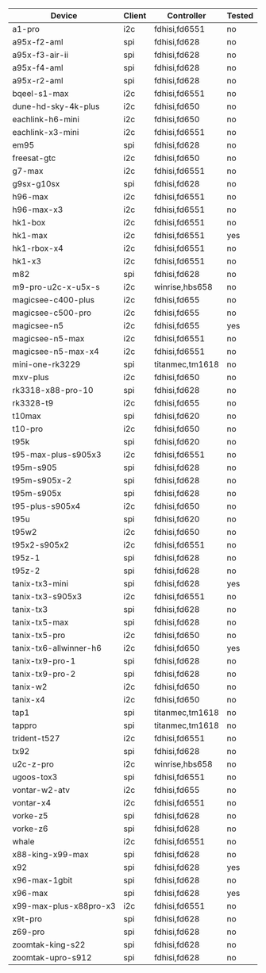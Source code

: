 Device | Client | Controller | Tested
---|---|---|---
a1-pro | i2c | fdhisi,fd6551 | no
a95x-f2-aml | spi | fdhisi,fd628 | no
a95x-f3-air-ii | spi | fdhisi,fd628 | no
a95x-f4-aml | spi | fdhisi,fd628 | no
a95x-r2-aml | spi | fdhisi,fd628 | no
bqeel-s1-max | i2c | fdhisi,fd6551 | no
dune-hd-sky-4k-plus | i2c | fdhisi,fd650 | no
eachlink-h6-mini | i2c | fdhisi,fd650 | no
eachlink-x3-mini | i2c | fdhisi,fd6551 | no
em95 | spi | fdhisi,fd628 | no
freesat-gtc | i2c | fdhisi,fd650 | no
g7-max | i2c | fdhisi,fd6551 | no
g9sx-g10sx | spi | fdhisi,fd628 | no
h96-max | i2c | fdhisi,fd6551 | no
h96-max-x3 | i2c | fdhisi,fd6551 | no
hk1-box | i2c | fdhisi,fd6551 | no
hk1-max | i2c | fdhisi,fd6551 | yes
hk1-rbox-x4 | i2c | fdhisi,fd6551 | no
hk1-x3 | i2c | fdhisi,fd6551 | no
m82 | spi | fdhisi,fd628 | no
m9-pro-u2c-x-u5x-s | i2c | winrise,hbs658 | no
magicsee-c400-plus | i2c | fdhisi,fd655 | no
magicsee-c500-pro | i2c | fdhisi,fd655 | no
magicsee-n5 | i2c | fdhisi,fd655 | yes
magicsee-n5-max | i2c | fdhisi,fd6551 | no
magicsee-n5-max-x4 | i2c | fdhisi,fd6551 | no
mini-one-rk3229 | spi | titanmec,tm1618 | no
mxv-plus | i2c | fdhisi,fd650 | no
rk3318-x88-pro-10 | spi | fdhisi,fd628 | no
rk3328-t9 | i2c | fdhisi,fd655 | no
t10max | spi | fdhisi,fd620 | no
t10-pro | i2c | fdhisi,fd650 | no
t95k | spi | fdhisi,fd620 | no
t95-max-plus-s905x3 | i2c | fdhisi,fd6551 | no
t95m-s905 | spi | fdhisi,fd628 | no
t95m-s905x-2 | spi | fdhisi,fd628 | no
t95m-s905x | spi | fdhisi,fd628 | no
t95-plus-s905x4 | i2c | fdhisi,fd650 | no
t95u | spi | fdhisi,fd620 | no
t95w2 | i2c | fdhisi,fd650 | no
t95x2-s905x2 | i2c | fdhisi,fd6551 | no
t95z-1 | spi | fdhisi,fd628 | no
t95z-2 | spi | fdhisi,fd628 | no
tanix-tx3-mini | spi | fdhisi,fd628 | yes
tanix-tx3-s905x3 | i2c | fdhisi,fd6551 | no
tanix-tx3 | spi | fdhisi,fd628 | no
tanix-tx5-max | spi | fdhisi,fd628 | no
tanix-tx5-pro | i2c | fdhisi,fd650 | no
tanix-tx6-allwinner-h6 | i2c | fdhisi,fd650 | yes
tanix-tx9-pro-1 | spi | fdhisi,fd628 | no
tanix-tx9-pro-2 | spi | fdhisi,fd628 | no
tanix-w2 | i2c | fdhisi,fd650 | no
tanix-x4 | i2c | fdhisi,fd650 | no
tap1 | spi | titanmec,tm1618 | no
tappro | spi | titanmec,tm1618 | no
trident-t527 | i2c | fdhisi,fd6551 | no
tx92 | spi | fdhisi,fd628 | no
u2c-z-pro | i2c | winrise,hbs658 | no
ugoos-tox3 | spi | fdhisi,fd6551 | no
vontar-w2-atv | i2c | fdhisi,fd655 | no
vontar-x4 | i2c | fdhisi,fd6551 | no
vorke-z5 | spi | fdhisi,fd628 | no
vorke-z6 | spi | fdhisi,fd628 | no
whale | i2c | fdhisi,fd6551 | no
x88-king-x99-max | spi | fdhisi,fd628 | no
x92 | spi | fdhisi,fd628 | yes
x96-max-1gbit | spi | fdhisi,fd628 | no
x96-max | spi | fdhisi,fd628 | yes
x99-max-plus-x88pro-x3 | i2c | fdhisi,fd6551 | no
x9t-pro | spi | fdhisi,fd628 | no
z69-pro | spi | fdhisi,fd628 | no
zoomtak-king-s22 | spi | fdhisi,fd628 | no
zoomtak-upro-s912 | spi | fdhisi,fd628 | no
